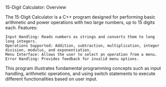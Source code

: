 15-Digit Calculator: Overview

The 15-Digit Calculator is a C++ program designed for performing basic arithmetic and power operations with two large numbers, up to 15 digits each.
Features:

    Input Handling: Reads numbers as strings and converts them to long long integers.
    Operations Supported: Addition, subtraction, multiplication, integer division, modulus, and exponentiation.
    Menu Interface: Allows the user to select an operation from a menu.
    Error Handling: Provides feedback for invalid menu options.

This program illustrates fundamental programming concepts such as input handling, arithmetic operations, and using switch statements to execute different functionalities based on user input.
